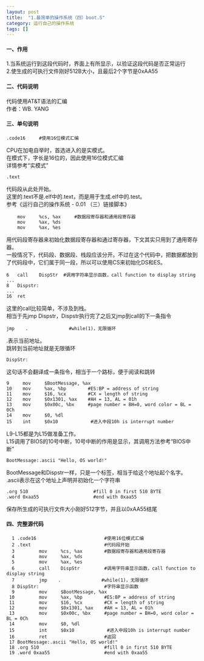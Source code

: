 ```yaml
---
layout: post
title:  "1.最简单的操作系统（四）boot.S"
category: 运行自己的操作系统
tags: []
---
```


#### 一、作用

1.当系统运行到这段代码时，界面上有所显示，以验证这段代码是否正常运行  
2.使生成的可执行文件刚好512B大小，且最后2个字节是0xAA55  

#### 二、代码说明

代码使用AT&T语法的汇编  
作者：WB. YANG  

#### 三、单句说明

```
.code16		#使用16位模式汇编
```
CPU在加电自举时，首选进入的是实模式。  
在模式下，字长是16位的，因此使用16位模式汇编  
详情参考“实模式”  

```
.text
```
代码段从此处开始。  
这里的.text不是.elf中的.text，而是用于生成.elf中的.test。  
参考《运行自己的操作系统 - 0.01 （三）链接脚本》  

```
	mov     %cs, %ax     #数据段寄存器和通用段寄存器  
	mov     %ax, %ds  
	mov     %ax, %es  
```
用代码段寄存器来初始化数据段寄存器和通过寄存器，下文其实只用到了通用寄存器。  
一般情况下，代码段、数据段、栈段应该分开。不过在这个代码中，把数据都放到了代码段中，它们属于同一段，所以可以使用CS来初始化DS和ES。  

```
6	call    DispStr  #调用字符串显示函数，call function to display string
...
8	Dispstr:
...
16	ret
```
这里的call比较简单，不涉及到栈。  
相当于先jmp Dispstr，Dispstr执行完了之后又jmp到call的下一条指令

```
jmp    .               #while(1)，无限循环  
```
.表示当前地址。  
跳转到当前地址就是无限循环  

```
DispStr:
```
这句话不会翻译成一条指令，相当于一个路标，便于阅读和跳转

```
9     mov     $BootMessage, %ax  
10    mov     %ax, %bp        #ES:BP = address of string  
11    mov     $16, %cx        #CX = length of string  
12    mov     $0x1301, %ax    #AH = 13, AL = 01h  
13    mov     $0x00c, %bx     #page number = BH=0, word color = BL = 0Ch  
14    mov     $0, %dl  
15    int     $0x10            #进入中段10h is interrupt number 
```
L9-L15都是为L15做准备工作。   
L15调用了BIOS的10号中断，10号中断的作用是显示，其调用方法参考“BIOS中断”  

```
BootMessage:.ascii "Hello, OS world!"
```
BootMessage和Dispstr一样，只是一个标签，相当于给这个地址起个名字。  
.ascii表示在这个地址上声明并初始化一个字符串  

```
.org 510                        #fill 0 in first 510 BYTE  
.word 0xaa55                    #end with 0xaa55 
```
保存所生成的可执行文件大小刚好512字节，并且以0xAA55结尾

#### 四、完整源代码

```
  1 .code16							#使用16位模式汇编
  2 .text							#代码段开始
  3         mov     %cs, %ax		#数据段寄存器和通用段寄存器
  4         mov     %ax, %ds
  5         mov     %ax, %es
  6         call    DispStr         #调用字符串显示函数，call function to display string
  7         jmp    .               #while(1)，无限循环
  8 DispStr:						#字符串显示函数
  9         mov     $BootMessage, %ax
 10         mov     %ax, %bp        #ES:BP = address of string
 11         mov     $16, %cx        #CX = length of string
 12         mov     $0x1301, %ax    #AH = 13, AL = 01h
 13         mov     $0x00c, %bx     #page number = BH=0, word color = BL = 0Ch
 14         mov     $0, %dl
 15         int     $0x10            #进入中段10h is interrupt number
 16         ret						#返回
 17 BootMessage:.ascii "Hello, OS world!"
 18 .org 510                        #fill 0 in first 510 BYTE
 19 .word 0xaa55                    #end with 0xaa55
```